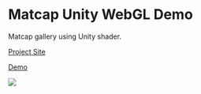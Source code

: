 # Matcap Unity WebGL Demo
Matcap gallery using Unity shader.

[Project Site](http://viclw17.github.io/2016/05/01/MatCap-Shader-Showcase/)

[Demo](http://viclw17.github.io/apps/WebGL/MatCap_demo/index.html)

![](http://viclw17.github.io/apps/WebGL/MatCap_demo/demo.png) 

